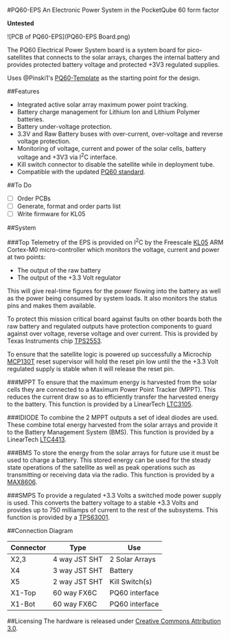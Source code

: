#PQ60-EPS
An Electronic Power System in the PocketQube 60 form factor

**Untested**

![PCB of PQ60-EPS](PQ60-EPS Board.png)

The PQ60 Electrical Power System board is a system board for pico-satellites that connects to the solar arrays, charges the internal battery and provides protected battery voltage and protected +3V3 regulated supplies.

Uses @Pinski1's [PQ60-Template](https://github.com/pinski1/PQ60-Template) as the starting point for the design.

##Features
* Integrated active solar array maximum power point tracking.
* Battery charge management for Lithium Ion and Lithium Polymer batteries.
* Battery under-voltage protection.
* 3.3V and Raw Battery buses with over-current, over-voltage and reverse voltage protection.
* Monitoring of voltage, current and power of the solar cells, battery voltage and +3V3 via I<sup>2</sup>C interface.
* Kill switch connector to disable the satellite while in deployment tube.
* Compatible with the updated [PQ60 standard](http://pq60.info/).


##To Do
- [ ] Order PCBs
- [ ] Generate, format and order parts list
- [ ] Write firmware for KL05

##System

<!-- Block diagram -->

###Top
Telemetry of the EPS is provided on I<sup>2</sup>C by the Freescale [KL05](http://www.freescale.com/webapp/sps/site/prod_summary.jsp?code=KL0) ARM Cortex-M0 micro-controller which monitors the voltage, current and power at two points:

* The output of the raw battery 
* The output of the +3.3 Volt regulator

This will give real-time figures for the power flowing into the battery as well as the power being consumed by system loads. It also monitors the status pins and makes them available.

To protect this mission critical board against faults on other boards both the raw battery and regulated outputs have protection components to guard against over voltage, reverse voltage and over current. This is provided by Texas Instruments chip [TPS2553](http://www.ti.com/product/tps2553).

To ensure that the satellite logic is powered up successfully a Microchip [MCP130T](http://www.microchip.com/wwwproducts/Devices.aspx?product=MCP130) reset supervisor will hold the reset pin low until the the +3.3 Volt regulated supply is stable when it will release the reset pin.

###MPPT
To ensure that the maximum energy is harvested from the solar cells they are connected to a Maximum Power Point Tracker (MPPT). This reduces the current draw so as to efficiently transfer the harvested energy to the battery. This function is provided by a LinearTech [LTC3105](http://www.linear.com/product/LTC3105).

###IDIODE
To combine the 2 MPPT outputs a set of ideal diodes are used. These combine total energy harvested from the solar arrays and provide it to the Battery Management System (BMS). This function is provided by a LinearTech [LTC4413](http://www.linear.com/product/LTC4413).

###BMS
To store the energy from the solar arrays for future use it must be used to charge a battery. This stored energy can be used for the steady state operations of the satellite as well as peak operations such as transmitting or receiving data via the radio. This function is provided by a [MAX8606](http://www.maximintegrated.com/en/products/power/battery-management/MAX8606.html).

###SMPS
To provide a regulated +3.3 Volts a switched mode power supply is used. This converts the battery voltage to a stable +3.3 Volts and provides up to 750 milliamps of current to the rest of the subsystems. This function is provided by a [TPS63001](http://www.ti.com/product/tps63001).

##Connection Diagram

<!-- image -->

|Connector|     Type      |     Use        |
|---------|---------------|----------------|
|X2,3     | 4 way JST SHT | 2 Solar Arrays |
|X4       | 3 way JST SHT | Battery        |
|X5       | 2 way JST SHT | Kill Switch(s) |
|X1-Top   | 60 way FX6C   | PQ60 interface |
|X1-Bot   | 60 way FX6C   | PQ60 interface |

##Licensing
The hardware is released under [Creative Commons Attribution 3.0](https://creativecommons.org/licenses/by/3.0/).